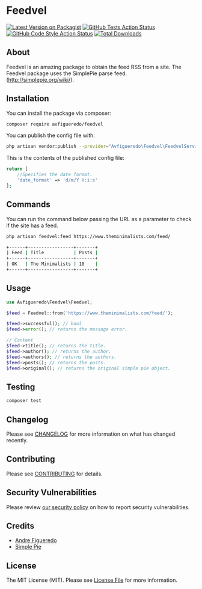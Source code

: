 # Feedvel

[![Latest Version on Packagist](https://img.shields.io/packagist/v/avfigueredo/feedvel.svg?style=flat-square)](https://packagist.org/packages/avfigueredo/feedvel)
[![GitHub Tests Action Status](https://img.shields.io/github/workflow/status/avfigueredo/feedvel/run-tests?label=tests)](https://github.com/avfigueredo/feedvel/actions?query=workflow%3Arun-tests+branch%3Amain)
[![GitHub Code Style Action Status](https://img.shields.io/github/workflow/status/avfigueredo/feedvel/Check%20&%20fix%20styling?label=code%20style)](https://github.com/avfigueredo/feedvel/actions?query=workflow%3A"Check+%26+fix+styling"+branch%3Amain)
[![Total Downloads](https://img.shields.io/packagist/dt/avfigueredo/feedvel.svg?style=flat-square)](https://packagist.org/packages/avfigueredo/feedvel)

## About 

Feedvel is an amazing package to obtain the feed RSS from a site. The Feedvel package uses the SimplePie parse feed. (http://simplepie.org/wiki/).

## Installation

You can install the package via composer:

```bash
composer require avfigueredo/feedvel
```

You can publish the config file with:
```bash
php artisan vendor:publish --provider="Avfigueredo\Feedvel\FeedvelServiceProvider" --tag="feedvel-config"
```

This is the contents of the published config file:

```php
return [
    //Specifies the date format.
    'date_format' => 'd/m/Y H:i:s'
];
```

## Commands 

You can run the command below passing the URL as a parameter to check if the site has a feed.

```bash
php artisan feedvel:feed https://www.theminimalists.com/feed/
```

```bash
+------+-----------------+-------+
| Feed | Title           | Posts |
+------+-----------------+-------+
| OK   | The Minimalists | 10    |
+------+-----------------+-------+
```



## Usage

```php
use Avfigueredo\Feedvel\Feedvel;

$feed = Feedvel::from('https://www.theminimalists.com/feed/');

$feed->successful(); // bool
$feed->error(); // returns the message error.

// Content
$feed->title(); // returns the title.
$feed->author(); // returns the author.
$feed->authors(); // returns the authors.
$feed->posts(); // returns the posts.
$feed->original(); // returns the original simple pie object.


```

## Testing

```bash
composer test
```

## Changelog

Please see [CHANGELOG](CHANGELOG.md) for more information on what has changed recently.

## Contributing

Please see [CONTRIBUTING](.github/CONTRIBUTING.md) for details.

## Security Vulnerabilities

Please review [our security policy](../../security/policy) on how to report security vulnerabilities.

## Credits

- [Andre Figueredo](https://github.com/avfigueredo)
- [Simple Pie](http://simplepie.org/wiki/)

## License

The MIT License (MIT). Please see [License File](LICENSE.md) for more information.
